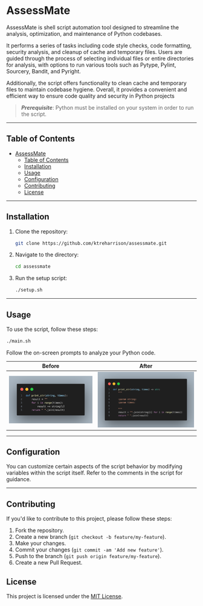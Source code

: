 # AssessMate

AssessMate is shell script automation tool designed to streamline the analysis, optimization, and maintenance of Python codebases.

It performs a series of tasks including code style checks, code formatting, security analysis, and cleanup of cache and temporary files. Users are guided through the process of selecting individual files or entire directories for analysis, with options to run various tools such as Pytype, Pylint, Sourcery, Bandit, and Pyright.

Additionally, the script offers functionality to clean cache and temporary files to maintain codebase hygiene. Overall, it provides a convenient and efficient way to ensure code quality and security in Python projects

> **_Prerequisite_**: Python must be installed on your system in order to run the script.

---

## Table of Contents

- [AssessMate](#assessmate)
  - [Table of Contents](#table-of-contents)
  - [Installation](#installation)
  - [Usage](#usage)
  - [Configuration](#configuration)
  - [Contributing](#contributing)
  - [License](#license)

---

## Installation

1. Clone the repository:

   ```bash
   git clone https://github.com/ktreharrison/assessmate.git
   ```

2. Navigate to the directory:

   ```bash
   cd assessmate
   ```

3. Run the setup script:

   ```bash
   ./setup.sh
   ```

---

## Usage

To use the script, follow these steps:

```bash
./main.sh
```

Follow the on-screen prompts to analyze your Python code.

| Before                                     | After                                         |
| ------------------------------------------ | --------------------------------------------- |
| ![demo code prescript](assets/image-2.png) | ![demo code after script](assets/image-1.png) |

---

## Configuration

You can customize certain aspects of the script behavior by modifying variables within the script itself. Refer to the comments in the script for guidance.

---

## Contributing

If you'd like to contribute to this project, please follow these steps:

1. Fork the repository.
2. Create a new branch (`git checkout -b feature/my-feature`).
3. Make your changes.
4. Commit your changes (`git commit -am 'Add new feature'`).
5. Push to the branch (`git push origin feature/my-feature`).
6. Create a new Pull Request.

## License

This project is licensed under the [MIT License](LICENSE).
